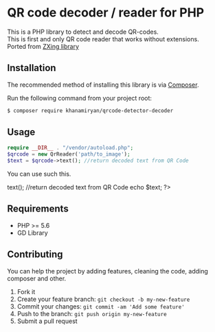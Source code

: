 # QR code decoder / reader for PHP
This is a PHP library to detect and decode QR-codes.<br />This is first and only QR code reader that works without extensions.<br />
Ported from [ZXing library](https://github.com/zxing/zxing)


## Installation
The recommended method of installing this library is via [Composer](https://getcomposer.org/).

Run the following command from your project root:

```bash
$ composer require khanamiryan/qrcode-detector-decoder
```


## Usage 
```php
require __DIR__ . "/vendor/autoload.php";
$qrcode = new QrReader('path/to_image');
$text = $qrcode->text(); //return decoded text from QR Code
```


You can use such this.

<?php 

require_once("vendor/autoload.php");
$qrcode = new Zxing\QrReader('images/qrcode.jpg');
$text = $qrcode->text(); //return decoded text from QR Code
echo $text;

?>


## Requirements 
* PHP >= 5.6
* GD Library


## Contributing

You can help the project by adding features, cleaning the code, adding composer and other.

 
1. Fork it
2. Create your feature branch: `git checkout -b my-new-feature`
3. Commit your changes: `git commit -am 'Add some feature'`
4. Push to the branch: `git push origin my-new-feature`
5. Submit a pull request
